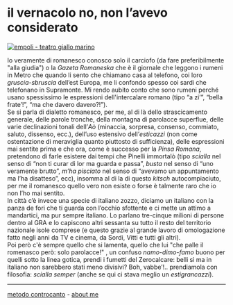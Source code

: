 # il vernacolo no, non l’avevo considerato

[![](https://live.staticflickr.com/65535/51792857671_2cc87a0165_c.jpg "empoli - teatro giallo marino")](https://flic.kr/s/aHBqjzwAJ2)

Io veramente di romanesco conosco solo il carciofo (da fare preferibilmente "alla giudia") o la *Gazeta Romaneska* che è il giornale che leggono i rumeni in Metro che quando li sento che chiamano casa al telefono, coi loro *gruscia-sbruscia* dell’est Europa, me li confondo spesso coi sardi che telefonano in Supramonte. Mi rendo aubito conto che sono rumeni perché usano spessissimo le espressioni dell'intercalare romano (tipo “a zi’”, “bella frate’!”, “ma che davero davero?!”).   
Se si parla di dialetto romanesco, per me, al di là dello strascicamento generale, delle parole tronche, della montagna di parolacce superflue, delle varie declinazioni tonali dell’*Aò*  (minaccia, sorpresa, consenso, commiato, saluto, dissenso, ecc.), dell’uso estensivo dell’*esticazzi* (non come ostentazione di meraviglia quanto piuttosto di sufficienza), delle espressioni mai sentite prima e che ora, come è successo per la *Pinsa Romana*, pretendono di farle esistere dai tempi che Pinelli immortalò (tipo *scialla* nel senso di “non ti curar di lor ma guarda e passa”, *busta* nel senso di “uno veramente brutto”, *m’ha pisciato* nel senso di “avevamo un appuntamento ma l’ha disatteso”, ecc), insomma al di la di questo *kitsch* autocompiaciuto, per me il romanesco quello vero non esiste o forse è talmente raro che io non l’ho mai sentito.  
In città c’è invece una specie di italiano zozzo, diciamo un italiano con la panza de fori che ti guarda con l’occhio sfottente e ci mette un attimo a mandartici, ma pur sempre italiano. Lo parlano tre-cinque milioni di persone dentro al GRA e lo capiscono altri sessanta su tutto il resto del territorio nazionale isole comprese (e questo grazie al grande lavoro di omologazione fatto negli anni da TV e cinema, da Sordi, Vitti e tutti gli altri).  
Poi però c'è sempre quello che si lamenta, quello che lui "che palle il romenasco però: solo parolacce!" , un confuso *namo-dimo-famo* buono per quelli sotto la linea gotica, prendi i fumetti del Zerocalcare: belli sì ma in italiano non sarebbero stati meno divisivi?
Boh, vabbe’!.. prendiamola con filosofia: *scialla semper* (anche se qui ci stava meglio un *estigrancazzi*).   

---   
[metodo controcanto](https://cacioman.github.io/controcanto000.html) - [about me](https://about.me/cacioman)  

